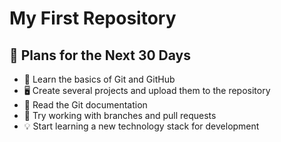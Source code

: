 # My First Repository  
## 📅 Plans for the Next 30 Days  
- 🎯 Learn the basics of Git and GitHub  
- 🖥 Create several projects and upload them to the repository  
- 📖 Read the Git documentation  
- 🚀 Try working with branches and pull requests  
- 💡 Start learning a new technology stack for development  
